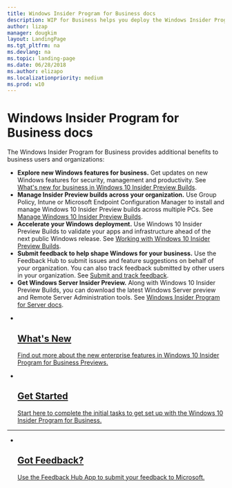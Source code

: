 ```yaml
---
title: Windows Insider Program for Business docs
description: WIP for Business helps you deploy the Windows Insider Program in your enterprise. The docs cover the new enterprise features we'd like you to test and describes how to do the most common tasks. If you are an administrator or a user in a business environment, you're in the right place. 
author: lizap
manager: dougkim
layout: LandingPage
ms.tgt_pltfrm: na
ms.devlang: na
ms.topic: landing-page
ms.date: 06/28/2018
ms.author: elizapo
ms.localizationpriority: medium
ms.prod: w10
---
```

# Windows Insider Program for Business docs

The Windows Insider Program for Business provides additional benefits to business users and organizations: 
* __Explore new Windows features for business.__ Get updates on new Windows features for security, management and productivity. See [What's new for business in Windows 10 Insider Preview Builds](https://docs.microsoft.com/windows-insider/at-work-pro/wip-4-biz-whats-new). 
* __Manage Insider Preview builds across your organization.__ Use Group Policy, Intune or Microsoft Endpoint Configuration Manager to install and manage Windows 10 Insider Preview builds across multiple PCs. See [Manage Windows 10 Insider Preview Builds](https://docs.microsoft.com/windows-insider/at-work-pro/wip-4-biz-manage). 
* __Accelerate your Windows deployment.__ Use Windows 10 Insider Preview Builds to validate your apps and infrastructure ahead of the next public Windows release. See [Working with Windows 10 Insider Preview Builds](https://docs.microsoft.com/windows-insider/at-work-pro/wip-4-biz-explore-and-validate). 
* __Submit feedback to help shape Windows for your business.__ Use the Feedback Hub to submit issues and feature suggestions on behalf of your organization. You can also track feedback submitted by other users in your organization. See [Submit and track feedback](https://docs.microsoft.com/windows-insider/at-work-pro/wip-4-biz-feedback). 
* __Get Windows Server Insider Preview.__ Along with Windows 10 Insider Preview Builds, you can download the latest Windows Server preview and Remote Server Administration tools. See [Windows Insider Program for Server docs](https://docs.microsoft.com/windows-insider/at-work/).

<ul class="cardsF panelContent">
    <li>
        <a href="wip-4-biz-whats-new.md">
        <div class="cardSize">
            <div class="cardPadding">
                <div class="card">
                    <div class="cardImageOuter">
                        <div class="cardImage">
                            <img src="https://docs.microsoft.com/media/common/i_whats-new.svg" alt="" />
                        </div>
                    </div>
                    <div class="cardText">
                        <h2>What's New</h2>
                <p>Find out more about the new enterprise features in Windows 10 Insider Program for Business Previews.</p>
                    </div>
                </div>
            </div>
        </div>
        </a>
    </li>
    <li>
        <a href="wip-4-biz-get-started.md">
        <div class="cardSize">
            <div class="cardPadding">
                <div class="card">
                    <div class="cardImageOuter">
                        <div class="cardImage">
                            <img src="https://docs.microsoft.com/media/common/i_get-started.svg" alt="" />
                        </div>
                    </div>
                    <div class="cardText">
                        <h2>Get Started</h2>
                <p>Start here to complete the initial tasks to get set up with the Windows 10 Insider Program for Business.</p>
                    </div>
                </div>
            </div>
        </div>
        </a>
    </li>
</ul>

---

<ul class="cardsF panelContent cols cols2">
    <li>
        <a href="https://docs.microsoft.com/windows-insider/at-work-pro/wip-4-biz-feedback">
        <div class="cardSize">
            <div class="cardPadding">
                <div class="card">
                    <div class="cardImageOuter">
                        <div class="cardImage">
                            <img src="https://docs.microsoft.com/media/common/i_feedback.svg" alt="" />
                        </div>
                    </div>
                    <div class="cardText">
                        <h2>Got Feedback?</h2>
                <p>Use the Feedback Hub App to submit your feedback to Microsoft.</p>
                    </div>
                </div>
            </div>
        </div>
        </a>
    </li> 
</ul>
